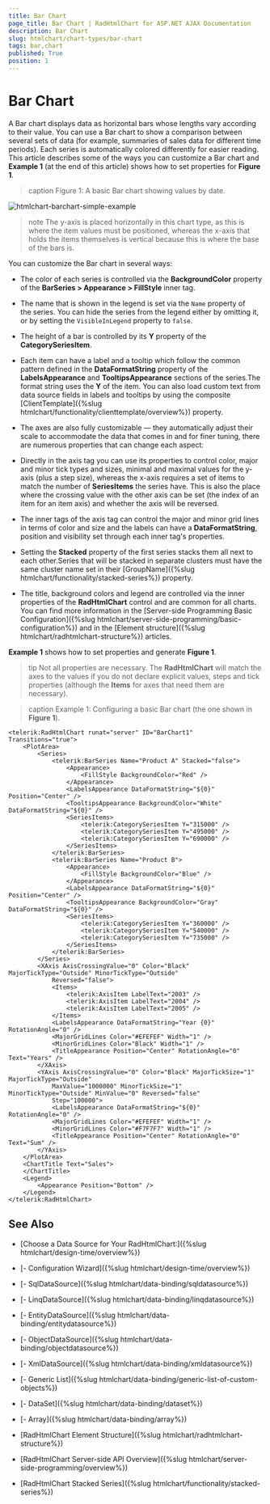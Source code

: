 ```yaml
---
title: Bar Chart
page_title: Bar Chart | RadHtmlChart for ASP.NET AJAX Documentation
description: Bar Chart
slug: htmlchart/chart-types/bar-chart
tags: bar,chart
published: True
position: 1
---
```


# Bar Chart

A Bar chart displays data as horizontal bars whose lengths vary according to their value. You can use a Bar chart to show a comparison between several sets of data (for example, summaries of sales data for different time periods). Each series is automatically colored differently for easier reading. This article describes some of the ways you can customize a Bar chart and **Example 1** (at the end of this article) shows how to set properties for **Figure 1**.

>caption Figure 1: A basic Bar chart showing values by date.

![htmlchart-barchart-simple-example](images/htmlchart-barchart-simple-example.png)

>note The y-axis is placed horizontally in this chart type, as this is where the item values must be positioned, whereas the x-axis that holds the items themselves is	vertical because this is where the base of the bars is.

You can customize the Bar chart in several ways:

* The color of each series is controlled via the **BackgroundColor** property of the **BarSeries > Appearance > FillStyle** inner tag.

* The name that is shown in the legend is set via the `Name` property of the series. You can hide the series from the legend either by omitting it, or by setting the `VisibleInLegend` property to `false`.

* The height of a bar is controlled by its **Y** property of the **CategorySeriesItem**.

* Each item can have a label and a tooltip which follow the common pattern defined in the **DataFormatString** property of the **LabelsAppearance** and **TooltipsAppearance** sections of the series.The format string uses the **Y** of the item. You can also load custom text from data source fields in labels and tooltips by using the composite [ClientTemplate]({%slug htmlchart/functionality/clienttemplate/overview%}) property.

* The axes are also fully customizable — they automatically adjust their scale to accommodate the data that comes in and for finer tuning, there are numerous properties that can change each aspect:

* Directly in the axis tag you can use its properties to control color, major and minor tick types and sizes, minimal and maximal values for the y-axis (plus a step size), whereas the x-axis requires a set of items to match the number of **SeriesItems** the series have. This is also the place where the crossing value with the other axis can be set (the index of an item for an item axis) and whether the axis will be reversed.

* The inner tags of the axis tag can control the major and minor grid lines in terms of color and size and the labels can have a **DataFormatString**, position and visibility set through each inner tag's properties.

* Setting the **Stacked** property of the first series stacks them all next to each other.Series that will be stacked in separate clusters	must have the same cluster name set in their [GroupName]({%slug htmlchart/functionality/stacked-series%}) property.

* The title, background colors and legend are controlled via the inner properties of the **RadHtmlChart** control and are common for all charts. You can find more information in the [Server-side Programming Basic Configuration]({%slug htmlchart/server-side-programming/basic-configuration%}) and in the [Element structure]({%slug htmlchart/radhtmlchart-structure%}) articles.

**Example 1** shows how to set properties and generate **Figure 1**.

>tip Not all properties are necessary. The **RadHtmlChart** will match the axes to the values if you do not declare explicit values, steps and tick properties (although the **Items** for axes that need them are necessary).

>caption Example 1: Configuring a basic Bar chart (the one shown in **Figure 1**).

````ASP.NET
<telerik:RadHtmlChart runat="server" ID="BarChart1" Transitions="true">
	<PlotArea>
		<Series>
			<telerik:BarSeries Name="Product A" Stacked="false">
				<Appearance>
					<FillStyle BackgroundColor="Red" />
				</Appearance>
				<LabelsAppearance DataFormatString="${0}" Position="Center" />
				<TooltipsAppearance BackgroundColor="White" DataFormatString="${0}" />
				<SeriesItems>
					<telerik:CategorySeriesItem Y="315000" />
					<telerik:CategorySeriesItem Y="495000" />
					<telerik:CategorySeriesItem Y="690000" />
				</SeriesItems>
			</telerik:BarSeries>
			<telerik:BarSeries Name="Product B">
				<Appearance>
					<FillStyle BackgroundColor="Blue" />
				</Appearance>
				<LabelsAppearance DataFormatString="${0}" Position="Center" />
				<TooltipsAppearance BackgroundColor="Gray" DataFormatString="${0}" />
				<SeriesItems>
					<telerik:CategorySeriesItem Y="360000" />
					<telerik:CategorySeriesItem Y="540000" />
					<telerik:CategorySeriesItem Y="735000" />
				</SeriesItems>
			</telerik:BarSeries>
		</Series>
		<XAxis AxisCrossingValue="0" Color="Black" MajorTickType="Outside" MinorTickType="Outside"
			Reversed="false">
			<Items>
				<telerik:AxisItem LabelText="2003" />
				<telerik:AxisItem LabelText="2004" />
				<telerik:AxisItem LabelText="2005" />
			</Items>
			<LabelsAppearance DataFormatString="Year {0}" RotationAngle="0" />
			<MajorGridLines Color="#EFEFEF" Width="1" />
			<MinorGridLines Color="Black" Width="1" />
			<TitleAppearance Position="Center" RotationAngle="0" Text="Years" />
		</XAxis>
		<YAxis AxisCrossingValue="0" Color="Black" MajorTickSize="1" MajorTickType="Outside"
			MaxValue="1000000" MinorTickSize="1" MinorTickType="Outside" MinValue="0" Reversed="false"
			Step="100000">
			<LabelsAppearance DataFormatString="${0}" RotationAngle="0" />
			<MajorGridLines Color="#EFEFEF" Width="1" />
			<MinorGridLines Color="#F7F7F7" Width="1" />
			<TitleAppearance Position="Center" RotationAngle="0" Text="Sum" />
		</YAxis>
	</PlotArea>
	<ChartTitle Text="Sales">
	</ChartTitle>
	<Legend>
		<Appearance Position="Bottom" />
	</Legend>
</telerik:RadHtmlChart>
````

## See Also

 * [Choose a Data Source for Your RadHtmlChart:]({%slug htmlchart/design-time/overview%})

 * [- Configuration Wizard]({%slug htmlchart/design-time/overview%})

 * [- SqlDataSource]({%slug htmlchart/data-binding/sqldatasource%})

 * [- LinqDataSource]({%slug htmlchart/data-binding/linqdatasource%})

 * [- EntityDataSource]({%slug htmlchart/data-binding/entitydatasource%})

 * [- ObjectDataSource]({%slug htmlchart/data-binding/objectdatasource%})

 * [- XmlDataSource]({%slug htmlchart/data-binding/xmldatasource%})

 * [- Generic List]({%slug htmlchart/data-binding/generic-list-of-custom-objects%})

 * [- DataSet]({%slug htmlchart/data-binding/dataset%})

 * [- Array]({%slug htmlchart/data-binding/array%})

 * [RadHtmlChart Element Structure]({%slug htmlchart/radhtmlchart-structure%})

 * [RadHtmlChart Server-side API Overview]({%slug htmlchart/server-side-programming/overview%})

 * [RadHtmlChart Stacked Series]({%slug htmlchart/functionality/stacked-series%})
